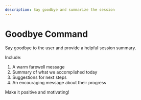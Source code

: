 ```yaml
---
description: Say goodbye and summarize the session
---
```


# Goodbye Command

Say goodbye to the user and provide a helpful session summary.

Include:
1. A warm farewell message
2. Summary of what we accomplished today
3. Suggestions for next steps
4. An encouraging message about their progress

Make it positive and motivating!
